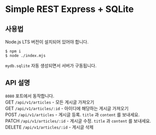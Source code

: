 # Simple REST Express + SQLite

## 사용법
Node.js LTS 버전이 설치되어 있어야 합니다.
```
$ npm i
$ node ./index.mjs
```
`mydb.sqlite` 자동 생성되면서 서버가 구동됩니다.  

## API 설명
`8080` 포트에서 동작합니다.  
GET `/api/v1/articles` - 모든 게시글 가져오기  
GET `/api/v1/articles/:id` - 아이디에 해당하는 게시글 가져오기  
POST `/api/v1/articles` - 게시글 등록. `title` 과 `content` 를 보내세요.  
PATCH `/api/v1/articles/:id` - 게시글 수정. `title` 과 `content` 를 보내세요.  
DELETE `/api/v1/articles/:id` - 게시글 삭제  


